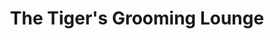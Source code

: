 ---
title: "The Tiger's Grooming Lounge"
url: /high-wycombe/the-tigers-grooming-lounge/
shop: hairdresser
---
